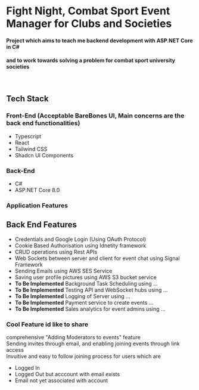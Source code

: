 <h1>Fight Night, Combat Sport Event Manager for Clubs and Societies </h1>
<h4> Project which aims to teach me backend development with ASP.NET Core in C# </h4>
<h4> and to work towards solving a problem for combat sport university societies </h4>
<br>

<h2> Tech Stack </h2>
<h3>Front-End (Acceptable BareBones UI, Main concerns are the back end functionalities) </h3>
<ul>
  <li> Typescript </li>
  <li> React </li>
  <li> Tailwind CSS </li>
  <li> Shadcn UI Components </li>
</ul>

<h3>Back-End</h3>
<ul>
  <li> C# </li>
  <li> ASP.NET Core 8.0 </li>
</ul>

<h3> Application Features </h3>
<ul>
  
</ul>

<h2> Back End Features </h2>
<ul>
  <li> Credentials and Google Login (Using OAuth Protocol) </li>
  <li> Cookie Based Authorisation using Idnetity framework </li>
  <li> CRUD operations using Rest APIs </li>
  <li> Web Sockets between server and client for event chat using Signal Framework </li>
  <li> Sending Emails using AWS SES Service </li>
  <li> Saving user profile pictures using AWS S3 bucket service </li>
  <li> <b>To Be Implemented</b> Background Task Scheduling using ... </li> 
  <li> <b>To Be Implemented</b> Testing API and WebSocket hubs using ... </li>
  <li> <b>To Be Implemented</b> Logging of Server using ... </li>
  <li> <b>To Be Implemented</b> Payment service to create events ... </li>
  <li> <b>To Be Implemented</b> Sales analytics for event admins using ... </li>
</ul>

<h3> Cool Feature id like to share</h3>
comprehensive "Adding Moderators to events" feature <br>
Sending invites through email, and enabling joining events through link access <br>
Invuitive and easy to follow joining process for users which are <br>
<ul>
  <li> Logged In</li>
  <li> Logged Out but acccount with email exists</li>
  <li> Email not yet associated with account </li>
</ul>



